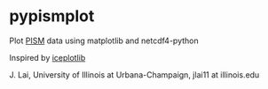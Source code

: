 # pypismplot
Plot [PISM](http://www.pism-docs.org) data using matplotlib and netcdf4-python

Inspired by [iceplotlib](https://github.com/juseg/iceplotlib)

J. Lai,
University of Illinois at Urbana-Champaign,
jlai11 at illinois.edu
